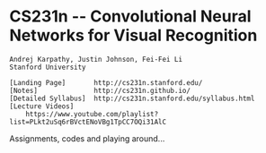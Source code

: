 CS231n -- Convolutional Neural Networks for Visual Recognition
==============================================================

```
Andrej Karpathy, Justin Johnson, Fei-Fei Li
Stanford University

[Landing Page]       http://cs231n.stanford.edu/
[Notes]              http://cs231n.github.io/
[Detailed Syllabus]  http://cs231n.stanford.edu/syllabus.html
[Lecture Videos]
    https://www.youtube.com/playlist?list=PLkt2uSq6rBVctENoVBg1TpCC7OQi31AlC
```

Assignments, codes and playing around...
